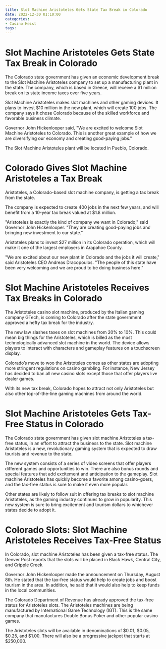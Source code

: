 ```yaml
---
title: Slot Machine Aristoteles Gets State Tax Break in Colorado
date: 2022-12-30 01:10:00
categories:
- Casino Heist
tags:
---
```



#  Slot Machine Aristoteles Gets State Tax Break in Colorado

The Colorado state government has given an economic development break to the Slot Machine Aristoteles company to set up a manufacturing plant in the state. The company, which is based in Greece, will receive a $1 million break on its state income taxes over five years.

Slot Machine Aristoteles makes slot machines and other gaming devices. It plans to invest $10 million in the new plant, which will create 100 jobs. The company says it chose Colorado because of the skilled workforce and favorable business climate.

Governor John Hickenlooper said, "We are excited to welcome Slot Machine Aristoteles to Colorado. This is another great example of how we are diversifying our economy and creating good-paying jobs."

The Slot Machine Aristoteles plant will be located in Pueblo, Colorado.

#  Colorado Gives Slot Machine Aristoteles a Tax Break

Aristoteles, a Colorado-based slot machine company, is getting a tax break from the state.

The company is expected to create 400 jobs in the next few years, and will benefit from a 10-year tax break valued at $1.8 million.

"Aristoteles is exactly the kind of company we want in Colorado," said Governor John Hickenlooper. "They are creating good-paying jobs and bringing new investment to our state."

Aristoteles plans to invest $27 million in its Colorado operation, which will make it one of the largest employers in Arapahoe County.

"We are excited about our new plant in Colorado and the jobs it will create," said Aristoteles CEO Andreas Dracopoulos. "The people of this state have been very welcoming and we are proud to be doing business here."

#  Slot Machine Aristoteles Receives Tax Breaks in Colorado

The Aristoteles casino slot machine, produced by the Italian gaming company GTech, is coming to Colorado after the state government approved a hefty tax break for the industry.

The new law slashes taxes on slot machines from 20% to 10%. This could mean big things for the Aristoteles, which is billed as the most technologically advanced slot machine in the world. The device allows players to interact with characters and gameplay features on a touchscreen display.

Colorado’s move to woo the Aristoteles comes as other states are adopting more stringent regulations on casino gambling. For instance, New Jersey has decided to ban all new casino slots except those that offer players live dealer games.

With its new tax break, Colorado hopes to attract not only Aristoteles but also other top-of-the-line gaming machines from around the world.

#  Slot Machine Aristoteles Gets Tax-Free Status in Colorado

The Colorado state government has given slot machine Aristoteles a tax-free status, in an effort to attract the business to the state. Slot machine Aristoteles is a new, revolutionary gaming system that is expected to draw tourists and revenue to the state.

The new system consists of a series of video screens that offer players different games and opportunities to win. There are also bonus rounds and special features that add excitement and anticipation to the gameplay. Slot machine Aristoteles has quickly become a favorite among casino-goers, and the tax-free status is sure to make it even more popular.

Other states are likely to follow suit in offering tax breaks to slot machine Aristoteles, as the gaming industry continues to grow in popularity. This new system is sure to bring excitement and tourism dollars to whichever states decide to adopt it.

#  Colorado Slots: Slot Machine Aristoteles Receives Tax-Free Status

In Colorado, slot machine Aristoteles has been given a tax-free status. The Denver Post reports that the slots will be placed in Black Hawk, Central City, and Cripple Creek.

Governor John Hickenlooper made the announcement on Thursday, August 8th. He stated that the tax-free status would help to create jobs and boost tourism in the area. In addition, he said that it would also help to keep funds in the local communities.

The Colorado Department of Revenue has already approved the tax-free status for Aristoteles slots. The Aristoteles machines are being manufactured by International Game Technology (IGT). This is the same company that manufactures Double Bonus Poker and other popular casino games.

The Aristoteles slots will be available in denominations of $0.01, $0.05, $0.25, and $1.00. There will also be a progressive jackpot that starts at $250,000.